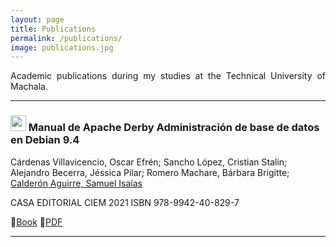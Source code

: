 ```yaml
---
layout: page
title: Publications
permalink: /publications/
image: publications.jpg
---
```


<p align="justify">Academic publications during my studies at the Technical University of Machala.</p>

---
### <img src="https://www.isbnecuador.com/files/titulos/80934.jpg" width="25">  Manual de Apache Derby Administración de base de datos en Debian 9.4
Cárdenas Villavicencio, Oscar Efrén; Sancho López, Cristian Stalin;  Alejandro Becerra, Jéssica Pilar; Romero Machare, Bárbara Brigitte; <ins>Calderón Aguirre, Samuel Isaías</ins>

CASA EDITORIAL CIEM 2021
ISBN 978-9942-40-829-7

📖[Book](https://www.isbnecuador.com/catalogo.php?mode=detalle&nt=80934) 📒[PDF](https://www.calameo.com/books/006943678e9b7e8b0fdcf)

---
